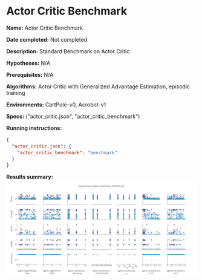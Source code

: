 # Actor Critic Benchmark

**Name:** Actor Critic Benchmark

**Date completed:** Not completed

**Description:** Standard Benchmark on Actor Critic

**Hypotheses:** N/A

**Prerequisites:** N/A

**Algorithms:** Actor Critic with Generalized Advantage Estimation, episodic training

**Environments:** CartPole-v0, Acrobot-v1

**Specs:** ("actor_critic.json", "actor_critic_benchmark")

**Running instructions:**
```json
{
  "actor_critic.json": {
    "actor_critic_benchmark": "benchmark"
  }
}
```
**Results summary:**
![](/assets/ActorCritic_CartPole-v0_experiment_graph.png)
